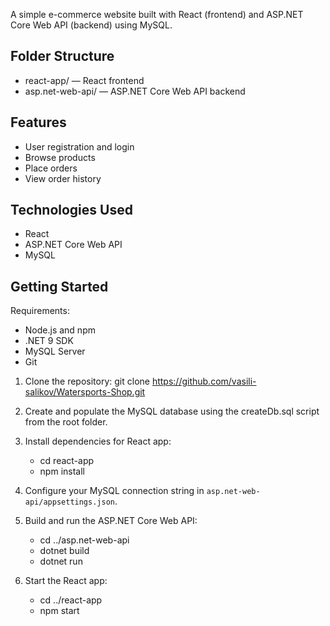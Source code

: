 A simple e-commerce website built with React (frontend) and ASP.NET Core Web API (backend) using MySQL.

## Folder Structure
- react-app/ — React frontend
- asp.net-web-api/ — ASP.NET Core Web API backend

## Features
- User registration and login
- Browse products
- Place orders
- View order history

## Technologies Used
- React
- ASP.NET Core Web API
- MySQL

## Getting Started

Requirements:
- Node.js and npm
- .NET 9 SDK
- MySQL Server
- Git

1. Clone the repository:
   git clone https://github.com/vasili-salikov/Watersports-Shop.git

2. Create and populate the MySQL database using the createDb.sql script from the root folder.
   
3. Install dependencies for React app:
   - cd react-app
   - npm install

4. Configure your MySQL connection string in `asp.net-web-api/appsettings.json`.

5. Build and run the ASP.NET Core Web API:
   - cd ../asp.net-web-api
   - dotnet build
   - dotnet run

6. Start the React app:
   - cd ../react-app
   - npm start
   
   
